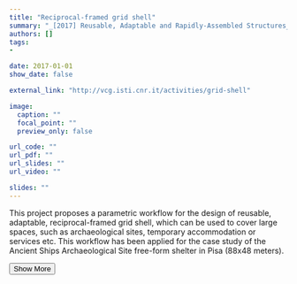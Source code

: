 ```yaml
---
title: "Reciprocal-framed grid shell"
summary: "_[2017] Reusable, Adaptable and Rapidly-Assembled Structures_<p class=\"summary\">This project proposes a parametric workflow for the design of reusable, adaptable, reciprocal-framed grid shell, which can be used to cover large spaces, such as archaeological sites, temporary accommodation or services etc. This workflow has been applied for the case study of the Ancient Ships Archaeological Site free-form shelter in Pisa (88x48 meters).</p>"
authors: []
tags: 
- 

date: 2017-01-01
show_date: false

external_link: "http://vcg.isti.cnr.it/activities/grid-shell"

image:
  caption: ""
  focal_point: ""
  preview_only: false

url_code: ""
url_pdf: ""
url_slides: ""
url_video: ""

slides: ""
---
```

<p>This project proposes a parametric workflow for the design of reusable, adaptable, reciprocal-framed grid shell, which can be used to cover large spaces, such as archaeological sites, temporary accommodation or services etc. This workflow has been applied for the case study of the Ancient Ships Archaeological Site free-form shelter in Pisa (88x48 meters).</p>
<button onclick="console.log('a')">Show More</button>
